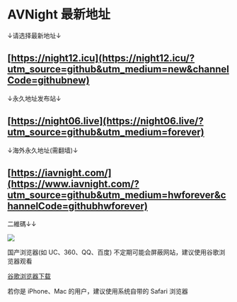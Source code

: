 # AVNight 最新地址
↓请选择最新地址↓

[https://night12.icu](https://night12.icu/?utm_source=github&utm_medium=new&channelCode=githubnew)
------------------------------------------------------------------------------
  
↓永久地址发布站↓

 [https://night06.live](https://night06.live/?utm_source=github&utm_medium=forever)
------------------------------------------------------------------------------
  
↓海外永久地址(需翻墙)↓

[https://iavnight.com/](https://www.iavnight.com/?utm_source=github&utm_medium=hwforever&channelCode=githubhwforever)
------------------------------------------------------------------------------
  
二維碼↓↓

[<img src="https://saops.haiyiliuhe.com/linlin/github/githubnight02.png">](https://saops.haiyiliuhe.com/linlin/github/githubnight02.png)
  
  
    
国产浏览器(如 UC、360、QQ、百度) 不定期可能会屏蔽网站，建议使用谷歌浏览器观看 

[谷歌浏览器下载](https://www.google.cn/chrome "谷歌浏览器")

若你是 iPhone、Mac 的用户，建议使用系统自带的 Safari 浏览器
